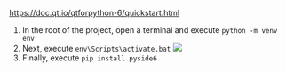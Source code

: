 https://doc.qt.io/qtforpython-6/quickstart.html

1) In the root of the project, open a terminal and execute `python -m venv env`
2) Next, execute `env\Scripts\activate.bat`
![](https://qt-wiki-uploads.s3.amazonaws.com/images/8/8a/Pyside6_install.gif)
3) Finally, execute `pip install pyside6`